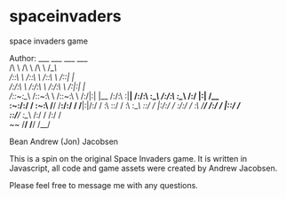 # spaceinvaders
space invaders game

Author:
      ___           ___           ___           ___     
     /\  \         /\  \         /\  \         /\__\    
    /::\  \       /::\  \       /::\  \       /::|  |   
   /:/\:\  \     /:/\:\  \     /:/\:\  \     /:|:|  |   
  /::\~\:\__\   /::\~\:\  \   /::\~\:\  \   /:/|:|  |__ 
 /:/\:\ \:|__| /:/\:\ \:\__\ /:/\:\ \:\__\ /:/ |:| /\__\
 \:\~\:\/:/  / \:\~\:\ \/__/ \/__\:\/:/  / \/__|:|/:/  /
  \:\ \::/  /   \:\ \:\__\        \::/  /      |:/:/  / 
   \:\/:/  /     \:\ \/__/        /:/  /       |::/  /  
    \::/__/       \:\__\         /:/  /        /:/  /   
     ~~            \/__/         \/__/         \/__/    

Bean
Andrew (Jon) Jacobsen

This is a spin on the original Space Invaders game. It is written in Javascript, all code and game assets were created by Andrew Jacobsen.

Please feel free to message me with any questions.
